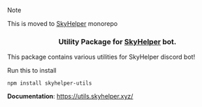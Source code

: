 > [!NOTE]  
> This is moved to [SkyHelper](https://github.com/imnaiyar/skyhelper) monorepo


### <p align="center"> Utility Package for <a href="https://github.com/imnaiyar/skyhelper">SkyHelper</a> bot.</p>

This package contains various utilities for SkyHelper discord bot!

Run this to install
```
npm install skyhelper-utils
```

**Documentation**: https://utils.skyhelper.xyz/
